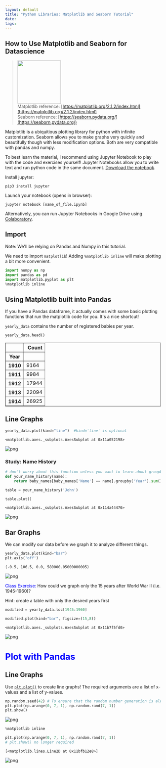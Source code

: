 ```yaml
---
layout: default
title: "Python Libraries: Matplotlib and Seaborn Tutorial"
date: 
tags: 
---
```

## How to Use Matplotlib and Seaborn for Datascience
> <img width="140" src="http://austringer.net/images/biosonar/wfall_demo.png"/><br>
> Matplotlib reference: [https://matplotlib.org/2.1.2/index.html](https://matplotlib.org/2.1.2/index.html)<br>
> Seaborn reference: [https://seaborn.pydata.org/](https://seaborn.pydata.org/)

Matplotlib is a ubiquitious plotting library for python with infinite customization. Seaborn allows you to make graphs very quickly and beautifully though with less modification options. Both are very compatible with pandas and numpy.

To best learn the material, I recommend using Jupyter Notebook to play with the code and exercises yourself! Jupyter Notebooks allow you to write text and run python code in the same document. [Download the notebook](https://cdn.rawgit.com/carlocrza/Data_Science_Society/b180c281/Python_Libraries_Workshop.ipynb).

Install jupyter:
```
pip3 install jupyter
```
Launch your notebook (opens in browser):
```
jupyter notebook [name_of_file.ipynb]
```
Alternatively, you can run Jupyter Notebooks in Google Drive using [Colaboratory](https://colab.research.google.com/).

## Import
Note: We'll be relying on Pandas and Numpy in this tutorial.

We need to import `matplotlib`! Adding `%matplotlib inline` will make plotting a bit more convenient.

```python
import numpy as np
import pandas as pd
import matplotlib.pyplot as plt
%matplotlib inline
```

## Using Matplotlib built into Pandas

If you have a Pandas dataframe, it actually comes with some basic plotting functions that run the matplotlib code for you. It's a nice shortcut!

`yearly_data` contains the number of registered babies per year.


```python
yearly_data.head()
```




<div>
<style>
    .dataframe thead tr:only-child th {
        text-align: right;
    }

    .dataframe thead th {
        text-align: left;
    }

    .dataframe tbody tr th {
        vertical-align: top;
    }
</style>
<table border="1" class="dataframe">
  <thead>
    <tr style="text-align: right;">
      <th></th>
      <th>Count</th>
    </tr>
    <tr>
      <th>Year</th>
      <th></th>
    </tr>
  </thead>
  <tbody>
    <tr>
      <th>1910</th>
      <td>9164</td>
    </tr>
    <tr>
      <th>1911</th>
      <td>9984</td>
    </tr>
    <tr>
      <th>1912</th>
      <td>17944</td>
    </tr>
    <tr>
      <th>1913</th>
      <td>22094</td>
    </tr>
    <tr>
      <th>1914</th>
      <td>26925</td>
    </tr>
  </tbody>
</table>
</div>



## Line Graphs


```python
yearly_data.plot(kind="line")  #kind='line' is optional
```




    <matplotlib.axes._subplots.AxesSubplot at 0x11a052198>




![png](numpy_files/numpy_150_1.png)


### Study: Name History


```python
# don't worry about this function unless you want to learn about groupby
def your_name_history(name):
    return baby_names[baby_names['Name'] == name].groupby('Year').sum()
```


```python
table = your_name_history('John')

table.plot()
```




    <matplotlib.axes._subplots.AxesSubplot at 0x114a44470>




![png](numpy_files/numpy_153_1.png)


## Bar Graphs

We can modify our data before we graph it to analyze different things.


```python
yearly_data.plot(kind="bar")
plt.axis('off')
```




    (-0.5, 106.5, 0.0, 580000.05000000005)




![png](numpy_files/numpy_155_1.png)


<font color="blue">Class Exercise:</font> How could we graph only the 15 years after World War II (i.e. 1945-1960)?

Hint: create a table with only the desired years first


```python
modified = yearly_data.loc[1945:1960]

modified.plot(kind="bar", figsize=(15,8))
```




    <matplotlib.axes._subplots.AxesSubplot at 0x11b7f5fd0>




![png](numpy_files/numpy_157_1.png)


# <font id="2.5" color="blue">Plot with Pandas</font>

## Line Graphs
Use [`plt.plot()`](https://matplotlib.org/api/_as_gen/matplotlib.pyplot.plot.html) to create line graphs! The required arguments are a list of x-values and a list of y-values.


```python
np.random.seed(42) # To ensure that the random number generation is always the same
plt.plot(np.arange(0, 7, 1), np.random.rand(7, 1))
plt.show()
```


![png](numpy_files/numpy_160_0.png)



```python
%matplotlib inline

plt.plot(np.arange(0, 7, 1), np.random.rand(7, 1))
# plt.show() no longer required
```




    [<matplotlib.lines.Line2D at 0x11bfb12e8>]




![png](numpy_files/numpy_161_1.png)

<!--
## Histograms
_@author previous sections: Carlo Cruz-Albrecht_<br>
_@author this section and below: Jun Seo Park_

To explore other types of charts, let's load in a built-in dataset from Seaborn and first take a quick peek:


```python
tips = sns.load_dataset('tips')
tips.head()
```




<div>
<style>
    .dataframe thead tr:only-child th {
        text-align: right;
    }

    .dataframe thead th {
        text-align: left;
    }

    .dataframe tbody tr th {
        vertical-align: top;
    }
</style>
<table border="1" class="dataframe">
  <thead>
    <tr style="text-align: right;">
      <th></th>
      <th>total_bill</th>
      <th>tip</th>
      <th>sex</th>
      <th>smoker</th>
      <th>day</th>
      <th>time</th>
      <th>size</th>
    </tr>
  </thead>
  <tbody>
    <tr>
      <th>0</th>
      <td>16.99</td>
      <td>1.01</td>
      <td>Female</td>
      <td>No</td>
      <td>Sun</td>
      <td>Dinner</td>
      <td>2</td>
    </tr>
    <tr>
      <th>1</th>
      <td>10.34</td>
      <td>1.66</td>
      <td>Male</td>
      <td>No</td>
      <td>Sun</td>
      <td>Dinner</td>
      <td>3</td>
    </tr>
    <tr>
      <th>2</th>
      <td>21.01</td>
      <td>3.50</td>
      <td>Male</td>
      <td>No</td>
      <td>Sun</td>
      <td>Dinner</td>
      <td>3</td>
    </tr>
    <tr>
      <th>3</th>
      <td>23.68</td>
      <td>3.31</td>
      <td>Male</td>
      <td>No</td>
      <td>Sun</td>
      <td>Dinner</td>
      <td>2</td>
    </tr>
    <tr>
      <th>4</th>
      <td>24.59</td>
      <td>3.61</td>
      <td>Female</td>
      <td>No</td>
      <td>Sun</td>
      <td>Dinner</td>
      <td>4</td>
    </tr>
  </tbody>
</table>
</div>



Histograms can be plotted in matplotlib using [`plt.hist()`](https://matplotlib.org/api/_as_gen/matplotlib.pyplot.hist.html).
This will take one required argument of the x-axis variable.


```python
plt.hist(tips['total_bill'])
```




    (array([  7.,  42.,  68.,  51.,  31.,  19.,  12.,   7.,   3.,   4.]),
     array([  3.07 ,   7.844,  12.618,  17.392,  22.166,  26.94 ,  31.714,
             36.488,  41.262,  46.036,  50.81 ]),
     <a list of 10 Patch objects>)




![png](numpy_files/numpy_165_1.png)


## Scatterplots
Scatterplots can be made using [`plt.scatter()`](https://matplotlib.org/api/_as_gen/matplotlib.pyplot.scatter.html). It takes in two arguments: x-values and y-values.


```python
plt.scatter(tips['total_bill'], tips['tip'])
```




    <matplotlib.collections.PathCollection at 0x11beb8390>




![png](numpy_files/numpy_167_1.png)



```python
plt.scatter(tips['total_bill'], tips['tip'])
plt.xlabel('Total Bill')
plt.ylabel('Tip Amount')
plt.title('Total Bill vs Tip Amount')
```




    <matplotlib.text.Text at 0x11bed28d0>




![png](numpy_files/numpy_168_1.png)



```python
plt.figure(figsize=(15, 10)) # Increase the size of the returned plot

# Points with smoker == 'yes'
plt.scatter(x=tips.loc[tips['smoker'] == 'Yes', 'total_bill'], 
            y=tips.loc[tips['smoker'] == 'Yes', 'tip'],
            label='Smoker', alpha=0.6)

# Points with smoker == 'no'
plt.scatter(x=tips.loc[tips['smoker'] == 'No', 'total_bill'], 
            y=tips.loc[tips['smoker'] == 'No', 'tip'],
            label='Non-Smoker', alpha=0.6)

plt.xlabel('Total Bill')
plt.ylabel('Tip Amount')
plt.title('Total Bill vs Tip Amount (by Smoking Habits)')
plt.legend()
```




    <matplotlib.legend.Legend at 0x11d5f2f28>




![png](numpy_files/numpy_169_1.png)


## Exercises in Matplotlib
We'll do the exercises using a famous dataset: [the iris dataset](https://archive.ics.uci.edu/ml/datasets/iris).
First, let's load it in and take a look:


```python
iris = sns.load_dataset('iris')
iris.head()
```




<div>
<style>
    .dataframe thead tr:only-child th {
        text-align: right;
    }

    .dataframe thead th {
        text-align: left;
    }

    .dataframe tbody tr th {
        vertical-align: top;
    }
</style>
<table border="1" class="dataframe">
  <thead>
    <tr style="text-align: right;">
      <th></th>
      <th>sepal_length</th>
      <th>sepal_width</th>
      <th>petal_length</th>
      <th>petal_width</th>
      <th>species</th>
    </tr>
  </thead>
  <tbody>
    <tr>
      <th>0</th>
      <td>5.1</td>
      <td>3.5</td>
      <td>1.4</td>
      <td>0.2</td>
      <td>setosa</td>
    </tr>
    <tr>
      <th>1</th>
      <td>4.9</td>
      <td>3.0</td>
      <td>1.4</td>
      <td>0.2</td>
      <td>setosa</td>
    </tr>
    <tr>
      <th>2</th>
      <td>4.7</td>
      <td>3.2</td>
      <td>1.3</td>
      <td>0.2</td>
      <td>setosa</td>
    </tr>
    <tr>
      <th>3</th>
      <td>4.6</td>
      <td>3.1</td>
      <td>1.5</td>
      <td>0.2</td>
      <td>setosa</td>
    </tr>
    <tr>
      <th>4</th>
      <td>5.0</td>
      <td>3.6</td>
      <td>1.4</td>
      <td>0.2</td>
      <td>setosa</td>
    </tr>
  </tbody>
</table>
</div>



![alt text](https://www.wpclipart.com/plants/diagrams/plant_parts/petal_sepal_label.png)

Let's also take a look at the different species:


```python
iris['species'].unique()
```




    array(['setosa', 'versicolor', 'virginica'], dtype=object)



<font color="blue">Exercise:</font> Create a basic scatterplot of the petal lengths versus the petal widths. Label your axes (use the documentation linked above to make them meaningful)!


```python
plt.scatter(iris['petal_length'], iris['petal_width'])
```




    <matplotlib.collections.PathCollection at 0x11d68d0b8>




![png](numpy_files/numpy_175_1.png)


<font color="blue">Exercise:</font> This time, create the same scatterplot, but assign a different color for each flower species.


```python
plt.scatter(x=iris.loc[iris['species'] == 'setosa', 'petal_length'],
            y=iris.loc[iris['species'] == 'setosa', 'petal_width'],
            label='setosa')
plt.scatter(x=iris.loc[iris['species'] == 'versicolor', 'petal_length'],
            y=iris.loc[iris['species'] == 'versicolor', 'petal_width'],
            label='versicolor')
plt.scatter(x=iris.loc[iris['species'] == 'virginica', 'petal_length'],
            y=iris.loc[iris['species'] == 'virginica', 'petal_width'],
            label='virginica')
plt.legend();
```


![png](numpy_files/numpy_177_0.png)



```python
def plot_by_species(species, x, y):
    plt.scatter(x=iris.loc[iris['species'] == species, x],
             y=iris.loc[iris['species'] == species, y],
             label=species)

for species in iris['species'].unique():
    plot_by_species(species, 'sepal_length', 'sepal_width')

plt.xlabel('Sepal Length (cm)')
plt.ylabel('Sepal Width (cm)')
plt.title('Sepal Length vs Sepal Width (by Species)')
plt.legend()
```




    <matplotlib.legend.Legend at 0x11d624cf8>




![png](numpy_files/numpy_178_1.png)


# <font id="4" color="blue"> Seaborn</font>

## Histogram
Back to the tips dataset to explore seaborn! First off is seaborn's take on the histogram, [`sns.distplot()`](https://seaborn.pydata.org/generated/seaborn.distplot.html#seaborn.distplot). By default, it shows a relative distribution and overlays a *kernel density estimator*; if you would like seaborn to just show a plain histogram, you can add the argument `kde=False`.


```python
sns.set()

plt.figure(figsize=(15, 10))
plt.subplot(1, 2, 1)
sns.distplot(tips['total_bill'])

plt.subplot(1, 2, 2)
sns.distplot(tips['total_bill'], kde=False)
```




    <matplotlib.axes._subplots.AxesSubplot at 0x1227d54e0>




![png](numpy_files/numpy_181_1.png)


## Scatterplot
To create a scatterplot using seaborn, you can use [`sns.lmplot()`](https://seaborn.pydata.org/generated/seaborn.lmplot.html#seaborn.lmplot). It'll take x-values and y-values, and overlay a least-squares regression line and standard deviation

Note: You can use pandas indexing, but check out the fancy ability to refer to columns by their names instead.


```python
sns.lmplot(x='total_bill', y='tip', data=tips)
```




    <seaborn.axisgrid.FacetGrid at 0x11bf87cc0>




![png](numpy_files/numpy_183_1.png)


Let's do that same plot from earlier, where we faceted by smoker. It's a lot easier in seaborn, since we only need to pass in an additional argument of `hue`:


```python
sns.lmplot(x='total_bill', y='tip', hue='smoker', data=tips)
```




    <seaborn.axisgrid.FacetGrid at 0x1229b72b0>




![png](numpy_files/numpy_185_1.png)


Cool. Do smokers' and non-smokers' generosities differ by day of the week? Let's try out the `row` and `col` (column) arguments:


```python
sns.lmplot(x='total_bill', y='tip', row='time', col='smoker', data=tips)
```




    <seaborn.axisgrid.FacetGrid at 0x12296dfd0>




![png](numpy_files/numpy_187_1.png)


## Seaborn Exercises
<font color="blue">Exercise:</font> Your turn! Create a histogram of the petal widths in the `iris` dataset.


```python
sns.distplot(iris['petal_width'], bins=np.linspace(0, 3, 20))
```




    <matplotlib.axes._subplots.AxesSubplot at 0x122c63b00>




![png](numpy_files/numpy_189_1.png)


<font color="blue">Exercise:</font> Now try to create a scatterplot of petal lengths versus petal widths, and color the points based on the species of flowers. Feel free to turn off the regression line using `fit_reg=False`.


```python
sns.lmplot(x='petal_length', y='petal_width', hue='species', data=iris, fit_reg=False)
```




    <seaborn.axisgrid.FacetGrid at 0x1231cc4e0>




![png](numpy_files/numpy_191_1.png)-->